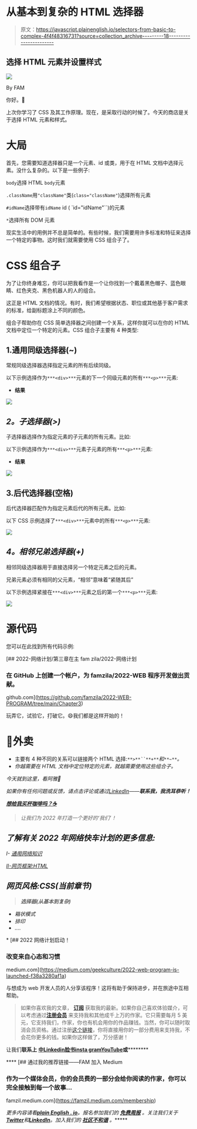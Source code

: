 # 从基本到复杂的 HTML 选择器

> 原文：<https://javascript.plainenglish.io/selectors-from-basic-to-complex-4f4f48316731?source=collection_archive---------18----------------------->

## 选择 HTML 元素并设置样式

![](img/0b1806e647505a0abeaa32c51108f692.png)

By FAM

你好。👋

上次你学习了 CSS 及其工作原理。现在，是采取行动的时候了。今天的商店是关于选择 HTML 元素和样式。

# 大局

首先，您需要知道选择器只是一个元素、id 或类，用于在 HTML 文档中选择元素。没什么复杂的。以下是一些例子:

`body`选择 HTML `body`元素

`.className`用`"className"`类(`class="className"`)选择所有元素

`#idName`选择带有`idName` id ( `id="idName"``)的元素

`*`选择所有 DOM 元素

现实生活中的用例并不总是简单的。有些时候，我们需要用许多标准和特征来选择一个特定的事物。这时我们就需要使用 CSS 组合子了。

# CSS 组合子

为了让你终身难忘，你可以把我看作是一个让你找到一个戴着黑色帽子、蓝色眼睛、红色夹克、黑色机器人的人的组合。

这正是 HTML 文档的情况。有时，我们希望根据状态、职位或其他基于客户需求的标准，给副标题涂上不同的颜色。

组合子帮助你在 CSS 简单选择器之间创建一个关系，这样你就可以在你的 HTML 文档中定位一个特定的元素。CSS 组合子主要有 4 种类型:

## 1.通用同级选择器(~)

常规同级选择器选择指定元素的所有后续同级。

以下示例选择作为`***<div>***`元素的下一个同级元素的所有`***<p>***`元素:

*   **结果**

![](img/21e7b9549cd33e533b6dfc410f1a155c.png)

## *2。子选择器(****>****)*

子选择器选择作为指定元素的子元素的所有元素。比如:

以下示例选择作为`***<div>***`元素子元素的所有`***<p>***`元素:

*   **结果**

![](img/12ac1d268c868538487607e89a08deef.png)

## 3.后代选择器(空格)

后代选择器匹配作为指定元素后代的所有元素。比如:

以下 CSS 示例选择了`***<div>***`元素中的所有`***<p>***`元素:

![](img/fc3c511de3b7942e24b4dbe2d6fb6308.png)

## *4。相邻兄弟选择器(****+****)*

相邻同级选择器用于直接选择另一个特定元素之后的元素。

兄弟元素必须有相同的父元素，“相邻”意味着“紧随其后”

以下示例选择紧接在`***<div>***`元素之后的第一个`***<p>***`元素:

![](img/9fe654f242371f205f17711c24645599.png)

# 源代码

您可以在此找到所有代码示例:

[](https://github.com/famzila/2022-WEB-PROGRAM/tree/main/Chapter3) [## 2022-网络计划/第三章在主 fam zila/2022-网络计划

### 在 GitHub 上创建一个帐户，为 famzila/2022-WEB 程序开发做出贡献。

github.com](https://github.com/famzila/2022-WEB-PROGRAM/tree/main/Chapter3) 

玩弄它，试验它，打破它。😄我们都是这样开始的！

# 🛄外卖

*   主要有 4 种不同的关系可以链接两个 HTML 选择:*`**>**``**+**`和`**~**`。*
*   *你越需要在 HTML 文档中定位特定的元素，就越需要使用这些组合子。*

*今天就到这里，看阿雅🙋*

*如果你有任何问题或反馈，请点击评论或通过[LinkedIn](https://www.linkedin.com/in/fatima-amzil-9031ba95/)——**联系我，我洗耳恭听！***

*[**想给我买杯咖啡吗？☕️**](https://www.buymeacoffee.com/fatimaamzil)*

> *让我们为 2022 年打造一个更好的‘我们’！*

## *了解有关 2022 年网络快车计划的更多信息:*

*I- [通用网络知识](https://medium.com/geekculture/2022-web-program-chapter-n-1-is-done-499fb0707220?source=your_stories_page----------------------------------------)*

*[II-网页框架:HTML](https://famzil.medium.com/your-html-essentials-69d9b2349355?source=your_stories_page----------------------------------------)*

## *网页风格:CSS(当前章节)*

> ***选择器(从基本到复杂)***

*   *箱状模式*
*   *排印*
*   *….*

*[](https://medium.com/geekculture/2022-web-program-is-launched-f38a3280af1a) [## 2022 网络计划启动！

### 改变来自心态和习惯

medium.com](https://medium.com/geekculture/2022-web-program-is-launched-f38a3280af1a) 

与想成为 web 开发人员的人分享该程序！这将有助于保持进步，并在旅途中互相帮助。

> 如果你喜欢我的文章， [**订阅**](https://famzil.medium.com/subscribe) 获取我的最新。如果你自己喜欢体验媒介，可以考虑通过[**注册会员**](https://famzil.medium.com/membership) 来支持我和其他成千上万的作家。它只需要每月 5 美元，它支持我们，作家，你也有机会用你的作品赚钱。当然，你可以随时取消会员资格。通过注册[这个链接](https://famzil.medium.com/membership)，你将直接用你的一部分费用来支持我，不会花你更多的钱。如果你这样做了，万分感谢！

让我们**联系上** [**中**](https://medium.com/@famzil/)**[**Linkedin**](https://www.linkedin.com/in/fatima-amzil-9031ba95/)**[**脸书**](https://www.facebook.com/The-Front-End-World)**[**insta gram**](https://www.instagram.com/the_frontend_world/)**[**YouTube**](https://www.youtube.com/channel/UCaxr-f9r6P1u7Y7SKFHi12g)**或**********

****[](https://famzil.medium.com/membership) [## 通过我的推荐链接——FAM 加入 Medium

### 作为一个媒体会员，你的会员费的一部分会给你阅读的作家，你可以完全接触到每一个故事…

famzil.medium.com](https://famzil.medium.com/membership) 

*更多内容请看*[***plain English . io***](https://plainenglish.io/)*。报名参加我们的* [***免费周报***](http://newsletter.plainenglish.io/) *。关注我们关于*[***Twitter***](https://twitter.com/inPlainEngHQ)*和*[***LinkedIn***](https://www.linkedin.com/company/inplainenglish/)*。加入我们的* [***社区不和谐***](https://discord.gg/GtDtUAvyhW) *。******